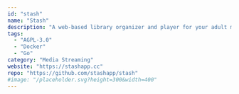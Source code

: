 ```yaml
---
id: "stash"
name: "Stash"
description: "A web-based library organizer and player for your adult media stash, with auto-tagging and metadata scraping support."
tags:
  - "AGPL-3.0"
  - "Docker"
  - "Go"
category: "Media Streaming"
website: "https://stashapp.cc"
repo: "https://github.com/stashapp/stash"
#image: "/placeholder.svg?height=300&width=400"
---
```


